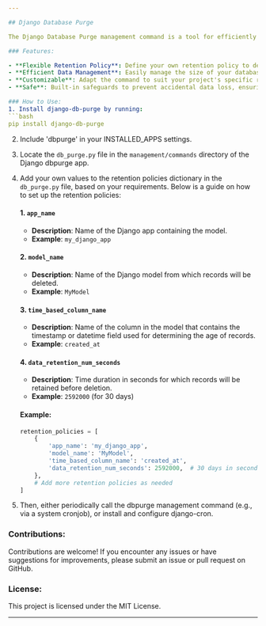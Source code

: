 ```yaml
---

## Django Database Purge

The Django Database Purge management command is a tool for efficiently removing unwanted records from your Django project's database based on a specified retention policy. This command helps you keep your database clean and optimized by permanently deleting records that are no longer needed.

### Features:

- **Flexible Retention Policy**: Define your own retention policy to determine which records should be purged from the database.
- **Efficient Data Management**: Easily manage the size of your database by removing outdated or unnecessary records.
- **Customizable**: Adapt the command to suit your project's specific requirements and database structure.
- **Safe**: Built-in safeguards to prevent accidental data loss, ensuring that only the intended records are purged.

### How to Use:
1. Install django-db-purge by running:
```bash
pip install django-db-purge
```
2. Include 'dbpurge' in your INSTALLED_APPS settings. 
3. Locate the `db_purge.py` file in the `management/commands` directory of the Django dbpurge app.
4. Add your own values to the retention policies dictionary in the `db_purge.py` file, based on your requirements. Below is a guide on how to set up the retention policies:

    #### 1. `app_name`

    - **Description**: Name of the Django app containing the model.
    - **Example**: `my_django_app`

    #### 2. `model_name`

    - **Description**: Name of the Django model from which records will be deleted.
    - **Example**: `MyModel`

    #### 3. `time_based_column_name`

    - **Description**: Name of the column in the model that contains the timestamp or datetime field used for determining the age of records.
    - **Example**: `created_at`

    #### 4. `data_retention_num_seconds`

    - **Description**: Time duration in seconds for which records will be retained before deletion.
    - **Example**: `2592000` (for 30 days)

    #### Example:

    ```python
    retention_policies = [
        {
            'app_name': 'my_django_app',
            'model_name': 'MyModel',
            'time_based_column_name': 'created_at',
            'data_retention_num_seconds': 2592000,  # 30 days in seconds
        },
        # Add more retention policies as needed
    ]
    ```
5. Then, either periodically call the dbpurge management command (e.g., via a system cronjob), or install and configure django-cron.

### Contributions:

Contributions are welcome! If you encounter any issues or have suggestions for improvements, please submit an issue or pull request on GitHub.

### License:

This project is licensed under the MIT License.

---
```

